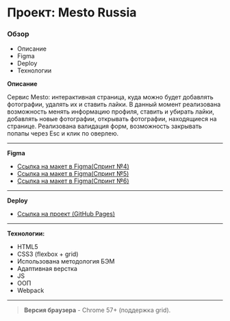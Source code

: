 
# Проект: Mesto Russia

### Обзор
* Описание
* Figma
* Deploy
* Технологии

**Описание** 

Сервис Mesto: интерактивная страница, куда можно будет добавлять фотографии, удалять их и ставить лайки.
В данный момент реализована возможность менять информацию профиля, ставить и убирать лайки, добавлять новые фотографии, открывать фотографии, находящиеся на странице.
Реализована валидация форм, возможность закрывать попапы через Esc и клик по оверлею.
____

**Figma**

* [Ссылка на макет в Figma(Спринт №4)](https://www.figma.com/file/2cn9N9jSkmxD84oJik7xL7/JavaScript.-Sprint-4?node-id=0%3A1)
* [Ссылка на макет в Figma(Спринт №5)](https://www.figma.com/file/bjyvbKKJN2naO0ucURl2Z0/JavaScript.-Sprint-5?node-id=0%3A1)
* [Ссылка на макет в Figma(Спринт №6)](https://www.figma.com/file/kRVLKwYG3d1HGLvh7JFWRT/JavaScript.-Sprint-6?node-id=0%3A1)
----

**Deploy**

* [Ссылка на проект (GitHub Pages)](https://maru-aruko.github.io/mesto/)
____
**Технологии:** 
* HTML5
* CSS3 (flexbox + grid)
* Использована методология БЭМ
* Адаптивная верстка
* JS
* ООП
* Webpack
-----
>**Версия браузера** - Chrome 57+ (поддержка grid).
